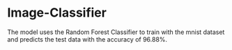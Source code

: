 # Image-Classifier

The model uses the Random Forest Classifier to train with the mnist dataset and predicts the test data with the accuracy of 96.88%. 
